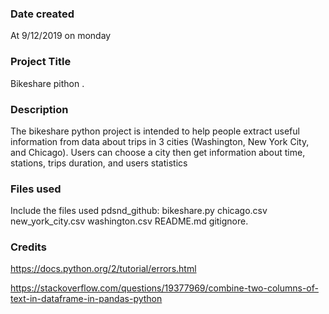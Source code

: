 ### Date created
At 9/12/2019
on monday

### Project Title
Bikeshare pithon  .

### Description
The bikeshare python project is intended to help people extract useful information from data about trips in 3 cities (Washington, New York City, and Chicago).
Users can choose a city then get information about time, stations, trips duration, and users statistics

### Files used
Include the files used
pdsnd_github:
bikeshare.py
chicago.csv
new_york_city.csv
washington.csv
README.md
gitignore.

### Credits

https://docs.python.org/2/tutorial/errors.html


https://stackoverflow.com/questions/19377969/combine-two-columns-of-text-in-dataframe-in-pandas-python
